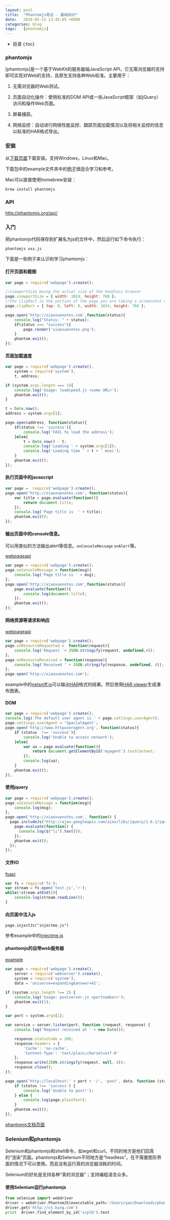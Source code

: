 ```yaml
---
layout: post
title:  "Phantomjs笔记 - 基础知识"
date:   2016-05-11 13:45:05 +0800
categories: blog
tags:   [phantomjs]
---
```


* 目录
{:toc}

### phantomjs

[phantomjs]是一个基于WebKit的服务器端JavaScript API，它无需浏览器的支持即可实现对Web的支持，且原生支持各种Web标准。主要用于：

1. 无需浏览器的Web测试。

2. 页面自动化操作：使用标准的DOM API或一些JavaScript框架（如jQuery）访问和操作Web页面。

3. 屏幕捕获。

4. 网络监控：自动进行网络性能监控、跟踪页面加载情况以及将相关监控的信息以标准的HAR格式导出。

### 安装

从[下载页面](http://phantomjs.org/download.html)下载安装。支持Windows，Linux和Mac。

下载包中的example文件夹中的[例子](http://phantomjs.org/examples/index.html)很适合学习和参考。
    
Mac可以直接使用homebrew安装：

    brew install phantomjs

### API

<http://phantomjs.org/api/>

### 入门

把phantomjs代码保存到扩展名为js的文件中，然后运行如下命令执行：

    phantomjs xxx.js

下面是一些例子来认识和学习phantomjs：

#### 打开页面和截图

```js
var page = require('webpage').create();

//viewportSize being the actual size of the headless browser
page.viewportSize = { width: 1024, height: 768 };
//the clipRect is the portion of the page you are taking a screenshot of
page.clipRect = { top: 0, left: 0, width: 1024, height: 768 };

page.open('http://xiaoxuenotes.com',function(status){
    console.log("Status: " + status);
    if(status === "success"){
        page.render('xiaoxuenotes.png');
    }
    phantom.exit();
});
```

#### 页面加载速度

```js
var page = require('webpage').create(),
    system = require('system'),
    t, address;

if (system.args.length === 1){
    console.log('Usage: loadspeed.js <some URL>');
    phantom.exit();
}

t = Date.now();
address = system.args[1];

page.open(address, function(status){
    if(status !== 'success'){
        console.log('FAIL to load the address');
    }else{
        t = Date.now() - t;
        console.log('Loading ' + system.args[1]);
        console.log('Loading time ' + t + ' msec');
    }
    phantom.exit();
});

```

#### 执行页面中的javascript

```js
var page =  require('webpage').create();
page.open('http://xiaoxuenotes.com', function(status){
    var title = page.evaluate(function(){
        return document.title;
    });
    console.log('Page title is  ' + title);
    phantom.exit();
});
```

#### 输出页面中的console信息。

可以用类似的方法输出alert等信息。`onConsoleMessage` `onAlert`等。

[webpageapi]

```js
var page = require('webpage').create();
page.onConsoleMessage = function(msg){
    console.log('Page title is ' + msg);
};
page.open('http://xiaoxuenotes.com',function(status){
    page.evaluate(function(){
        console.log(document.title);
    });
    phantom.exit();
});
```

#### 网络资源等请求和响应

[webpageapi]

```js
var page = require('webpage').create();
page.onResourceRequested =  function(request){
    console.log('Request '+ JSON.stringify(request, undefined,4));
};
page.onResourceReceived = function(response){
    console.log('Received ' + JSON.stringify(response, undefined, 4));
};
page.open('http://xiaoxuenotes.com');
```

example中的[netsniff.js]可以输出[HAR]格式的结果。然后使用[HAR viewer]生成瀑布图表。


#### DOM

```js
var page = require('webpage').create();
console.log('The default user agent is ' + page.settings.userAgent);
page.settings.userAgent = 'SpecialAgent';
page.open('http://www.httpuseragent.org', function(status){
    if (status  !== 'success'){
        console.log('Unable to access network');
    }else{
        var ua = page.evaluate(function(){
            return document.getElementById('myagent').textContent;
        });
        console.log(ua);
    }
    phantom.exit();
});
```

#### 使用jquery

```js
var page = require('webpage').create();
page.onConsoleMessage = function(msg){
    console.log(msg);
};
page.open('http://xiaoxuenotes.com', function() {
  page.includeJs("http://ajax.googleapis.com/ajax/libs/jquery/1.6.1/jquery.min.js", function() {
    page.evaluate(function() {
      console.log($("li").text());
    });
    phantom.exit();
  });
});
```

#### 文件IO

[fsapi]

```js
var fs = require('fs');
var stream = fs.open('test.js','r');
while(!stream.atEnd()){
    console.log(stream.readLine());
}
```

#### 向页面中注入js

    page.injectJs("injectme.js")

参考example中的[injectme.js]

#### phantomjs的自带web服务器

[example](http://phantomjs.org/examples/index.html#network)

```js
var page = require('webpage').create(),
    server = require('webserver').create(),
    system = require('system'),
    data = 'universe=expanding&answer=42';

if (system.args.length !== 2) {
    console.log('Usage: postserver.js <portnumber>');
    phantom.exit(1);
}

var port = system.args[1];

var service = server.listen(port, function (request, response) {
    console.log('Request received at ' + new Date());

    response.statusCode = 200;
    response.headers = {
        'Cache': 'no-cache',
        'Content-Type': 'text/plain;charset=utf-8'
    };
    response.write(JSON.stringify(request, null, 4));
    response.close();
});

page.open('http://localhost:' + port + '/', 'post', data, function (status) {
    if (status !== 'success') {
        console.log('Unable to post!');
    } else {
        console.log(page.plainText);
    }
    phantom.exit();
});
```

[phantomjs文档页面](http://phantomjs.org/documentation/)

### Selenium和phantomjs

Selenium和phantomjs和shell命令，如wget和curl，不同的地方是他们回真的“渲染”页面。phantomjs和Selenium不同地方是“headless”。在不需要图形界面的情况下可以使用。而且没有运行真的浏览器消耗的时间。

Selenium的好处是支持各种“真的浏览器”；支持编程语言众多。

#### 使用Selenium运行phantomjs

```python
from selenium import webdriver
driver = webdriver.PhantomJS(executable_path='/Users/yan/Downloads/phantomjs-2.1.1-macosx/bin/phantomjs')
driver.get('http://cn.bing.com')
print  driver.find_element_by_id('scpl0').text
```

[netsniff.js]:https://github.com/ariya/phantomjs/blob/master/examples/netsniff.js
[injectme.js]:https://github.com/ariya/phantomjs/blob/master/examples/injectme.js
[webpageapi]:http://phantomjs.org/api/webpage/
[HAR]:http://www.softwareishard.com/blog/har-12-spec
[HAR viewer]:http://www.softwareishard.com/blog/har-viewer
[fsapi]:http://phantomjs.org/api/fs/

